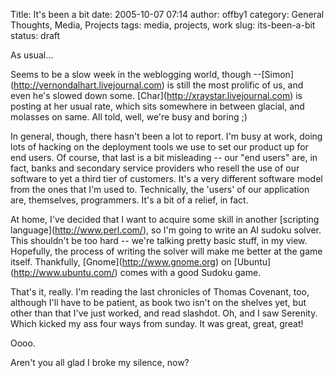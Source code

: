 Title: It's been a bit
date: 2005-10-07 07:14
author: offby1
category: General Thoughts, Media, Projects
tags: media, projects, work
slug: its-been-a-bit
status: draft

As usual\...

Seems to be a slow week in the weblogging world, though \--\[Simon\](<http://vernondalhart.livejournal.com>) is still the most prolific of us, and even he's slowed down some. \[Char\](<http://xraystar.livejournal.com>) is posting at her usual rate, which sits somewhere in between glacial, and molasses on same. All told, well, we're busy and boring ;)

In general, though, there hasn't been a lot to report. I'm busy at work, doing lots of hacking on the deployment tools we use to set our product up for end users. Of course, that last is a bit misleading \-- our "end users" are, in fact, banks and secondary service providers who resell the use of our software to yet a third tier of customers. It's a very different software model from the ones that I'm used to. Technically, the 'users' of our application are, themselves, programmers. It's a bit of a relief, in fact.

At home, I've decided that I want to acquire some skill in another \[scripting language\](<http://www.perl.com/>), so I'm going to write an AI sudoku solver. This shouldn't be too hard \-- we're talking pretty basic stuff, in my view. Hopefully, the process of writing the solver will make me better at the game itself. Thankfully, \[Gnome\](<http://www.gnome.org>) on \[Ubuntu\](<http://www.ubuntu.com/>) comes with a good Sudoku game.

That's it, really. I'm reading the last chronicles of Thomas Covenant, too, although I'll have to be patient, as book two isn't on the shelves yet, but other than that I've just worked, and read slashdot. Oh, and I saw Serenity. Which kicked my ass four ways from sunday. It was great, great, great!

Oooo.

Aren't you all glad I broke my silence, now?
